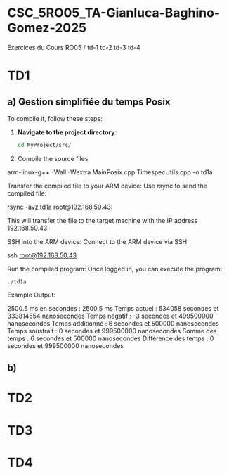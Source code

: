 # CSC_5RO05_TA-Gianluca-Baghino-Gomez-2025
Exercices du Cours RO05 / td-1 td-2 td-3 td-4

# TD1

## a) Gestion simplifiée du temps Posix

To compile it, follow these steps:

1. **Navigate to the project directory:**
   ```sh
   cd MyProject/src/

2. Compile the source files

arm-linux-g++ -Wall -Wextra MainPosix.cpp TimespecUtils.cpp -o td1a

Transfer the compiled file to your ARM device: Use rsync to send the compiled file:

rsync -avz td1a root@192.168.50.43:

This will transfer the file to the target machine with the IP address 192.168.50.43.

SSH into the ARM device: Connect to the ARM device via SSH:

ssh root@192.168.50.43

Run the compiled program: Once logged in, you can execute the program:

    ./td1a

Example Output:

2500.5 ms en secondes : 2500.5 ms
Temps actuel : 534058 secondes et 333814554 nanosecondes
Temps négatif : -3 secondes et 499500000 nanosecondes
Temps additionné : 6 secondes et 500000 nanosecondes
Temps soustrait : 0 secondes et 999500000 nanosecondes
Somme des temps : 6 secondes et 500000 nanosecondes
Différence des temps : 0 secondes et 999500000 nanosecondes


## b)

# TD2

# TD3

# TD4
